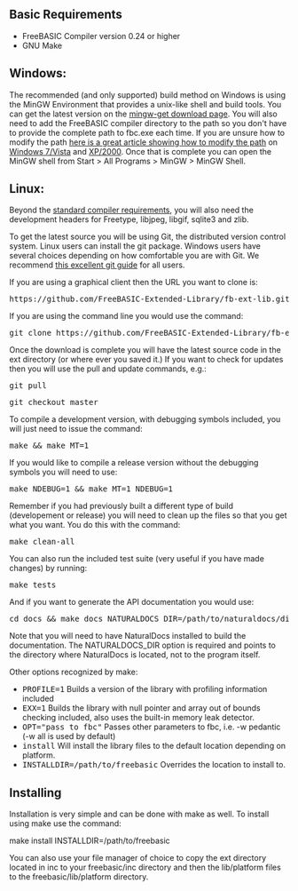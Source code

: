 ## Basic Requirements

*   FreeBASIC Compiler version 0.24 or higher
*   GNU Make

## Windows:

The recommended (and only supported) build method on Windows is using the MinGW Environment that provides a unix-like shell and build tools. You can get the latest version on the [mingw-get download page](http://sourceforge.net/projects/mingw/files/Installer/mingw-get-inst/). You will also need to add the FreeBASIC compiler directory to the path so you don't have to provide the complete path to fbc.exe each time. If you are unsure how to modify the path [here is a great article showing how to modify the path](http://www.computerhope.com/issues/ch000549.htm) on [Windows 7/Vista](http://www.computerhope.com/issues/ch000549.htm#0) and [XP/2000](http://www.computerhope.com/issues/ch000549.htm#1). Once that is complete you can open the MinGW shell from Start &gt; All Programs &gt; MinGW &gt; MinGW Shell.

## Linux:

Beyond the [standard compiler requirements](http://www.freebasic.net/wiki/wikka.php?wakka=CompilerRequirements), you will also need the development headers for Freetype, libjpeg, libgif, sqlite3 and zlib.

<!-- Part two -->

To get the latest source you will be using Git, the distributed version control system. Linux users can install the git package. Windows users have several choices depending on how comfortable you are with Git. We recommend [this excellent git guide](http://rogerdudler.github.io/git-guide/) for all users.

If you are using a graphical client then the URL you want to clone is:

<pre><span>https://github.com/FreeBASIC-Extended-Library/fb-ext-lib.git</span></pre>

<span>If you are using the command line you would use the command:</span>

<pre><span><span>git clone https://github.com/FreeBASIC-Extended-Library/fb-ext-lib.git ext</span>
</span></pre>

Once the download is complete you will have the latest source code in the ext directory (or where ever you saved it.) If you want to check for updates then you will use the pull and update commands, e.g.:

<pre>git pull</pre>
<pre>git checkout master</pre>
<!-- Part three -->

To compile a development version, with debugging symbols included, you will just need to issue the command:

<pre>make &amp;&amp; make MT=1</pre>

If you would like to compile a release version without the debugging symbols you will need to use:

<pre>make NDEBUG=1 &amp;&amp; make MT=1 NDEBUG=1</pre>

Remember if you had previously built a different type of build (developement or release) you will need to clean up the files so that you get what you want. You do this with the command:

<pre>make clean-all</pre>

You can also run the included test suite (very useful if you have made changes) by running:

<pre>make tests</pre>

And if you want to generate the API documentation you would use:

<pre>cd docs &amp;&amp; make docs NATURALDOCS_DIR=/path/to/naturaldocs/directory</pre>

Note that you will need to have NaturalDocs installed to build the documentation. The NATURALDOCS_DIR option is required and points to the directory where NaturalDocs is located, not to the program itself.

Other options recognized by make:

*   <tt>PROFILE=1</tt>&nbsp;Builds a version of the library with profiling information included
*   <tt>EXX=1</tt>&nbsp;Builds the library with null pointer and array out of bounds checking included, also uses the built-in memory leak detector.
*   <tt>OPT="pass to fbc"</tt>&nbsp;Passes other parameters to fbc, i.e. -w pedantic (-w all is used by default)
*   <tt>install</tt>&nbsp;Will install the library files to the default location depending on platform.
*   <tt>INSTALLDIR=/path/to/freebasic</tt>&nbsp;Overrides the location to install to.

## Installing

Installation is very simple and can be done with make as well. To install using make use the command:

make install INSTALLDIR=/path/to/freebasic

You can also use your file manager of choice to copy the ext directory located in inc to your freebasic/inc directory and then the lib/platform files to the freebasic/lib/platform directory.
